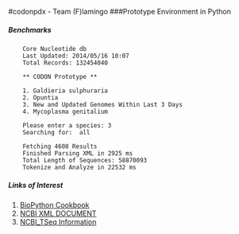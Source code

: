 #codonpdx - Team (F)lamingo
###Prototype Environment in Python

##### Benchmarks
```
	Core Nucleotide db
	Last Updated: 2014/05/16 10:07
	Total Records: 132454040

	** CODON Prototype **

	1. Galdieria sulphuraria
	2. Opuntia
	3. New and Updated Genomes Within Last 3 Days
	4. Mycoplasma genitalium

	Please enter a species: 3
	Searching for:  all

	Fetching 4608 Results
	Finished Parsing XML in 2925 ms
	Total Length of Sequences: 58870093
	Tokenize and Analyze in 22532 ms
```

##### Links of Interest

1. [BioPython Cookbook][1]
2. [NCBI XML DOCUMENT][2]
3. [NCBI_TSeq Information][3]

[1]: http://biopython.org/DIST/docs/tutorial/Tutorial.html
[2]: http://www.ncbi.nlm.nih.gov/IEB/ToolBox/XML/ncbixml.txt
[3]: http://goo.gl/j4veI8
